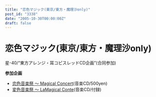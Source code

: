 ```yaml
---
title: "恋色マジック(東京/東方・魔理沙only)"
post_id: "3338"
date: "2005-10-30T00:00:00Z"
draft: false
---
```


# 恋色マジック(東京/東方・魔理沙only)

星-40/“東方アレンジ・耳コピスレッドCD企画”(合同参加)  
  
**参加企画**  
  


  * [恋色音楽祭 ～ Magical Concert](http://marisa.kicks-ass.net/)(音楽CD/500yen)
  * [変色音楽祭 ～ LaMagical Conte](http://lama.danmaq.com/lamarisa/)(音楽CD/付録)
